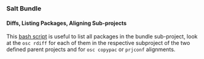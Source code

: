 ### Salt Bundle

#### Diffs, Listing Packages, Aligning Sub-projects

This [bash script](https://gist.github.com/agraul/067922320b9d429aec744b48990120ff) is useful to list all packages in the bundle sub-project, look at the `osc rdiff` for each of them in the respective subproject of the two defined parent projects and for `osc copypac` or `prjconf` alignments.